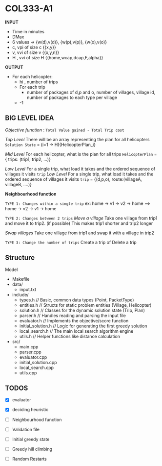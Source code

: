 # COL333-A1


**INPUT**
- Time in minutes
- DMax
- 6 values -> {w(d),v(d)}, {w(p),v(p)}, {w(o),v(o)}
- c, vpi of size c {{x,y}}
- v, vvi of size v {{x,y,n}}
- H , vvi of size H {{home,wcap,dcap,F,alpha}}

**OUTPUT**
- For each helicopter:
    - hi , number of trips
    - For each trip
        - number of packages of d,p and o, number of villages, village id, number of packages to each type per village
    - -1 


## BIG LEVEL IDEA

*Objective function* : `Total Value gained - Total Trip cost`

*Top Level*
There will be an array representing the plan for all helicopters
`Solution State` = (i=1 -> H){HelicopterPlan_i}

*Mid Level*
For each helicopter, what is the plan for all trips
`HelicopterPlan` = { trips: (trip1, trip2, ...)}

*Low Level*
For a single trip, what load it takes and the ordered sequence of villages it visits
`trip`
*Low Level*
For a single trip, what load it takes and the ordered sequence of villages it visits
`trip` = {(d,p,o), route:(villageA, villageB, ....)}

**Neighbourhood function**

`TYPE 1: Changes within a single trip`
ex: home -> v1 -> v2 -> home ==> home -> v2 -> v1 -> home

`TYPE 2: Changes between 2 trips`
*Move a village* Take one village from trip1 and move it to trip2. (if possible)
This makes trip1 shorter and trip2 longer

*Swap villages* Take one village from trip1 and swap it with a village in trip2

`TYPE 3: Change the number of trips`
Create a trip of Delete a trip


## Structure

Model
- Makefile
- data/
    - input.txt
- include/
    - types.h                 // Basic, common data types (Point, PacketType)
    - entities.h              // Structs for static problem entities (Village, Helicopter)
    - solution.h              // Classes for the dynamic solution state (Trip, Plan)
    - parser.h                // Handles reading and parsing the input file
    - evaluator.h             // Implements the objective/score function
    - initial_solution.h      // Logic for generating the first greedy solution
    - local_search.h          // The main local search algorithm engine
    - utils.h                 // Helper functions like distance calculation
- src/
    - main.cpp
    - parser.cpp
    - evaluator.cpp
    - initial_solution.cpp
    - local_search.cpp
    - utils.cpp

## TODOS

- [x] evaluator
- [x] deciding heuristic
- [ ] Neighbourhood function
- [ ] Validation file
- [ ] Initial greedy state
- [ ] Greedy hill climbing
- [ ] Random Restarts



